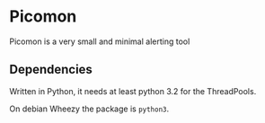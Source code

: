 Picomon
=======

Picomon is a very small and minimal alerting tool

Dependencies
------------

Written in Python, it needs at least python 3.2 for the ThreadPools.

On debian Wheezy the package is `python3`.
